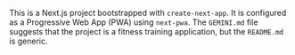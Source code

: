 This is a Next.js project bootstrapped with `create-next-app`. It is configured as a Progressive Web App (PWA) using `next-pwa`. The `GEMINI.md` file suggests that the project is a fitness training application, but the `README.md` is generic.